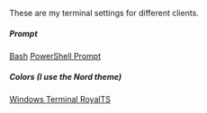 These are my terminal settings for different clients.
##### Prompt
[Bash](https://github.com/JB-BR/JB-s-Windows-Terminal/blob/main/.bashrc)
[PowerShell Prompt](https://github.com/JB-BR/JB-s-Windows-Terminal/blob/main/Profile.ps1)

##### Colors (I use the Nord theme)
[Windows Terminal ](https://github.com/JB-BR/JB-s-Windows-Terminal/blob/main/settings.json)
[RoyalTS](https://github.com/JB-BR/JB-s-Windows-Terminal/blob/main/connection_properties.json)
